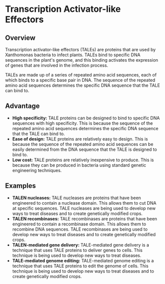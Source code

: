 # Transcription Activator-like Effectors

## Overview

Transcription activator-like effectors (TALEs) are proteins that are used by Xanthomonas bacteria to infect plants. TALEs bind to specific DNA sequences in the plant's genome, and this binding activates the expression of genes that are involved in the infection process.

TALEs are made up of a series of repeated amino acid sequences, each of which binds to a specific base pair in DNA. The sequence of the repeated amino acid sequences determines the specific DNA sequence that the TALE can bind to.

## Advantage

-   **High specificity:** TALE proteins can be designed to bind to specific DNA sequences with high specificity. This is because the sequence of the repeated amino acid sequences determines the specific DNA sequence that the TALE can bind to.
-   **Ease of design:** TALE proteins are relatively easy to design. This is because the sequence of the repeated amino acid sequences can be easily determined from the DNA sequence that the TALE is designed to bind to.
-   **Low cost:** TALE proteins are relatively inexpensive to produce. This is because they can be produced in bacteria using standard genetic engineering techniques.

## Examples

-   **TALEN nucleases:** TALE nucleases are proteins that have been engineered to contain a nuclease domain. This allows them to cut DNA at specific sequences. TALE nucleases are being used to develop new ways to treat diseases and to create genetically modified crops.
-   **TALEN recombinases:** TALE recombinases are proteins that have been engineered to contain a recombinase domain. This allows them to recombine DNA sequences. TALE recombinases are being used to develop new ways to treat diseases and to create genetically modified crops.
-   **TALEN-mediated gene delivery:** TALE-mediated gene delivery is a technique that uses TALE proteins to deliver genes to cells. This technique is being used to develop new ways to treat diseases.
-   **TALE-mediated genome editing:** TALE-mediated genome editing is a technique that uses TALE proteins to edit the genome of cells. This technique is being used to develop new ways to treat diseases and to create genetically modified crops.